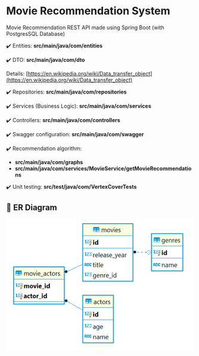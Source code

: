 # Movie Recommendation System


Movie Recommendation REST API made using Spring Boot (with PostgresSQL Database)

:heavy_check_mark: Entities: **src/main/java/com/entities**

:heavy_check_mark: DTO: **src/main/java/com/dto**

Details: [https://en.wikipedia.org/wiki/Data_transfer_object](https://en.wikipedia.org/wiki/Data_transfer_object)

:heavy_check_mark: Repositories: **src/main/java/com/repositories**

:heavy_check_mark: Services (Business Logic): **src/main/java/com/services**

:heavy_check_mark: Controllers: **src/main/java/com/controllers**

:heavy_check_mark: Swagger configuration: **src/main/java/com/swagger**

:heavy_check_mark: Recommendation algorithm:

 - **src/main/java/com/graphs**
 - **src/main/java/com/services/MovieService/getMovieRecommendations**

:heavy_check_mark: Unit testing: **src/test/java/com/VertexCoverTests**
 
 

## :pushpin: ER Diagram

![ER Diagram](src/main/resources/ERDiagram.png)